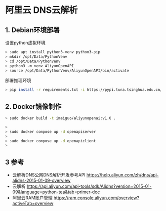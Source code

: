 
# 阿里云 DNS云解析

## 1. Debian环境部署

设置python虚拟环境
```bash
> sudo apt install python3-venv python3-pip
> mkdir /opt/Data/PythonVenv
> cd /opt/Data/PythonVenv
> python3 -m venv AliyunOpenAPI
> source /opt/Data/PythonVenv/AliyunOpenAPI/bin/activate
```

部署推理环境
```bash
> pip install -r requirements.txt -i https://pypi.tuna.tsinghua.edu.cn/simple
```

## 2. Docker镜像制作

```bash
> sudo docker build -t imaiguo/aliyunopenai:v1.0 .
```

```bash
>
> sudo docker compose up -d openapiserver
>
> sudo docker compose up -d openapiclient
>
```

## 3 参考 

- 云解析DNS公网DNS解析开发参考API https://help.aliyun.com/zh/dns/api-alidns-2015-01-09-overview
- 云解析 https://api.aliyun.com/api-tools/sdk/Alidns?version=2015-01-09&language=python-tea&tab=primer-doc
- 阿里云RAM账户管理 https://ram.console.aliyun.com/overview?activeTab=overview
